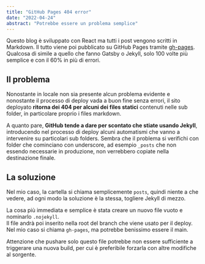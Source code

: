 ```yaml
---
title: "GitHub Pages 404 error"
date: "2022-04-24"
abstract: "Potrebbe essere un problema semplice"
---
```


Questo blog è sviluppato con React ma tutti i post vengono scritti in Markdown. Il tutto viene poi pubblicato su GitHub Pages tramite [gh-pages](https://github.com/tschaub/gh-pages). 
Qualcosa di simile a quello che fanno Gatsby o Jekyll, solo 100 volte più semplice e con il 60% in più di errori.  

## Il problema 
Nonostante in locale non sia presente alcun problema evidente e nonostante il processo di deploy vada a buon fine senza errori, il sito deployato **ritorna dei 404 per alcuni dei files statici** contenuti nelle sub folder, in particolare proprio i files markdown.

A quanto pare, **GitHub tende a dare per scontato che stiate usando Jekyll**, introducendo nel processo di deploy alcuni automatismi che vanno a intervenire su particolari sub folders. Sembra che il problema si verifichi con folder che cominciano con underscore, ad esempio  `_posts` che non essendo necessarie in produzione, non verrebbero copiate nella destinazione finale.

## La soluzione
Nel mio caso, la cartella si chiama semplicemente `posts`, quindi niente a che vedere, ad ogni modo la soluzione è la stessa, togliere Jekyll di mezzo.

La cosa più immediata e semplice è stata creare un nuovo file vuoto e nominarlo `.nojekyll`.  
Il file andrà poi inserito nella root del branch che viene usato per il deploy. Nel mio caso si chiama `gh-pages`, ma potrebbe benissimo essere il main.

Attenzione che pushare solo questo file potrebbe non essere sufficiente a triggerare una nuova build, per cui è preferibile forzarla con altre modifiche al sorgente.



